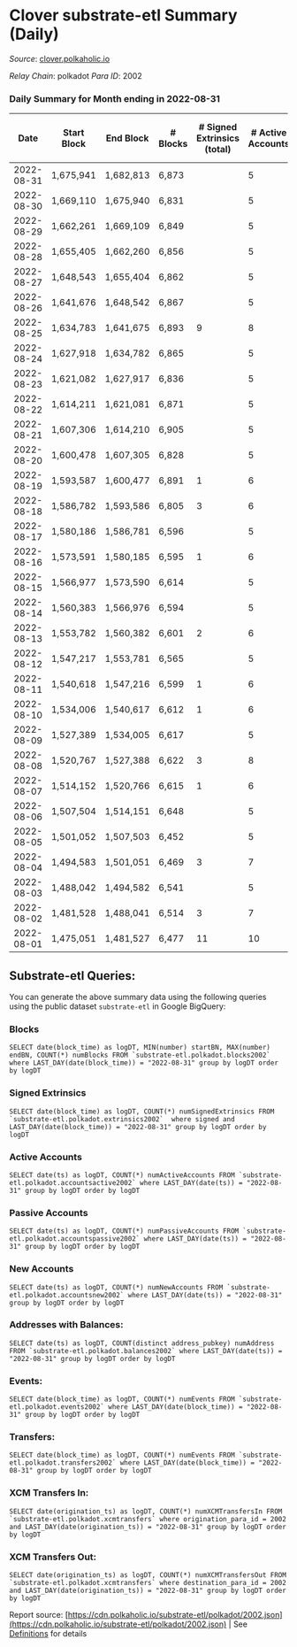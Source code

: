 # Clover substrate-etl Summary (Daily)

_Source_: [clover.polkaholic.io](https://clover.polkaholic.io)

*Relay Chain*: polkadot
*Para ID*: 2002



### Daily Summary for Month ending in 2022-08-31


| Date | Start Block | End Block | # Blocks | # Signed Extrinsics (total) | # Active Accounts | # Passive | # New | # Addresses with Balances | # Events | # Transfers | # XCM Transfers In | # XCM Transfers Out | Issues | 
| ---- | ----------- | --------- | -------- | --------------------------- | ----------------- | --------- | ----- | ------------------------- | -------- | ----------- | ------------------ | ------------------- | ------ |
| 2022-08-31 | 1,675,941 | 1,682,813 | 6,873 |  | 5 |  |  | 3,651 | 15,224 | 10 ($23.15) |   |   |  |
| 2022-08-30 | 1,669,110 | 1,675,940 | 6,831 |  | 5 |  |  | 3,651 | 15,435 | 33 ($89,091.63) |   |   |  |
| 2022-08-29 | 1,662,261 | 1,669,109 | 6,849 |  | 5 |  |  | 3,648 | 15,841 | 62 ($82,689.76) |   |   |  |
| 2022-08-28 | 1,655,405 | 1,662,260 | 6,856 |  | 5 |  |  | 3,648 | 15,314 | 46 ($10,352.28) |   |   |  |
| 2022-08-27 | 1,648,543 | 1,655,404 | 6,862 |  | 5 |  |  | 3,647 | 15,224 | 24 ($59,105.97) |   |   |  |
| 2022-08-26 | 1,641,676 | 1,648,542 | 6,867 |  | 5 |  |  | 3,645 | 15,431 | 16 ($7,824.79) |   |   |  |
| 2022-08-25 | 1,634,783 | 1,641,675 | 6,893 | 9 | 8 |  |  | 3,644 | 15,275 | 35 ($8,708.74) |   |   |  |
| 2022-08-24 | 1,627,918 | 1,634,782 | 6,865 |  | 5 |  |  | 3,640 | 15,404 | 44 ($11,850.38) |   |   |  |
| 2022-08-23 | 1,621,082 | 1,627,917 | 6,836 |  | 5 |  |  | 3,633 | 15,237 | 8 ($1,773.22) |   |   |  |
| 2022-08-22 | 1,614,211 | 1,621,081 | 6,871 |  | 5 |  |  | 3,631 | 15,402 | 39 ($9,905.35) |   |   |  |
| 2022-08-21 | 1,607,306 | 1,614,210 | 6,905 |  | 5 |  |  | 3,627 | 15,469 | 31 ($20,330.94) |   |   |  |
| 2022-08-20 | 1,600,478 | 1,607,305 | 6,828 |  | 5 |  |  | 3,626 | 15,184 | 15 ($16,389.08) |   |   |  |
| 2022-08-19 | 1,593,587 | 1,600,477 | 6,891 | 1 | 6 |  |  | 3,625 | 16,388 | 32 ($74,116.14) |   |   |  |
| 2022-08-18 | 1,586,782 | 1,593,586 | 6,805 | 3 | 6 |  |  | 3,622 | 15,924 | 42 ($47,007.51) |   |   |  |
| 2022-08-17 | 1,580,186 | 1,586,781 | 6,596 |  | 5 |  |  | 3,619 | 15,565 | 39 ($135,094.48) |   |   |  |
| 2022-08-16 | 1,573,591 | 1,580,185 | 6,595 | 1 | 6 |  |  | 3,619 | 14,970 | 27 ($7,423.09) |   |   |  |
| 2022-08-15 | 1,566,977 | 1,573,590 | 6,614 |  | 5 |  |  | 3,611 | 15,287 | 43 ($6,824.50) |   |   |  |
| 2022-08-14 | 1,560,383 | 1,566,976 | 6,594 |  | 5 |  |  | 3,607 | 16,114 | 124 ($129,993.88) |   |   |  |
| 2022-08-13 | 1,553,782 | 1,560,382 | 6,601 | 2 | 6 |  |  | 3,604 | 14,740 | 33 ($33,901.85) |   |   |  |
| 2022-08-12 | 1,547,217 | 1,553,781 | 6,565 |  | 5 |  |  | 3,603 | 14,723 | 45 ($12,404.37) |   |   |  |
| 2022-08-11 | 1,540,618 | 1,547,216 | 6,599 | 1 | 6 |  |  | 3,597 | 17,825 | 174 ($167,833.32) |   |   |  |
| 2022-08-10 | 1,534,006 | 1,540,617 | 6,612 | 1 | 6 |  |  | 3,570 | 16,133 | 105 ($66,640.75) |   |   |  |
| 2022-08-09 | 1,527,389 | 1,534,005 | 6,617 |  | 5 |  |  | 3,558 | 14,777 | 14 ($140.81) |   |   |  |
| 2022-08-08 | 1,520,767 | 1,527,388 | 6,622 | 3 | 8 |  |  | 3,545 | 14,645 | 8 ($2,288.55) |   |   |  |
| 2022-08-07 | 1,514,152 | 1,520,766 | 6,615 | 1 | 6 |  |  | 3,543 | 14,487 | 11 ($53,277.67) |   |   |  |
| 2022-08-06 | 1,507,504 | 1,514,151 | 6,648 |  | 5 |  |  | 3,541 | 15,138 | 59 ($3,479.97) |   |   |  |
| 2022-08-05 | 1,501,052 | 1,507,503 | 6,452 |  | 5 |  |  | 3,539 | 14,729 | 24 ($1,600.52) |   |   |  |
| 2022-08-04 | 1,494,583 | 1,501,051 | 6,469 | 3 | 7 |  |  | 3,535 | 15,763 | 93 ($38,176.18) |   |   |  |
| 2022-08-03 | 1,488,042 | 1,494,582 | 6,541 |  | 5 |  |  | 3,531 | 14,834 | 36 ($10,656.08) |   |   |  |
| 2022-08-02 | 1,481,528 | 1,488,041 | 6,514 | 3 | 7 |  |  | 3,525 | 15,408 | 35 ($175,523.26) |   |   |  |
| 2022-08-01 | 1,475,051 | 1,481,527 | 6,477 | 11 | 10 |  |  | 3,486 | 14,510 | 8 ($158.98) |   |   |  |

## Substrate-etl Queries:
You can generate the above summary data using the following queries using the public dataset `substrate-etl` in Google BigQuery:


### Blocks
```
SELECT date(block_time) as logDT, MIN(number) startBN, MAX(number) endBN, COUNT(*) numBlocks FROM `substrate-etl.polkadot.blocks2002`  where LAST_DAY(date(block_time)) = "2022-08-31" group by logDT order by logDT
```


### Signed Extrinsics
```
SELECT date(block_time) as logDT, COUNT(*) numSignedExtrinsics FROM `substrate-etl.polkadot.extrinsics2002`  where signed and LAST_DAY(date(block_time)) = "2022-08-31" group by logDT order by logDT
```


### Active Accounts
```
SELECT date(ts) as logDT, COUNT(*) numActiveAccounts FROM `substrate-etl.polkadot.accountsactive2002` where LAST_DAY(date(ts)) = "2022-08-31" group by logDT order by logDT
```


### Passive Accounts
```
SELECT date(ts) as logDT, COUNT(*) numPassiveAccounts FROM `substrate-etl.polkadot.accountspassive2002` where LAST_DAY(date(ts)) = "2022-08-31" group by logDT order by logDT
```


### New Accounts
```
SELECT date(ts) as logDT, COUNT(*) numNewAccounts FROM `substrate-etl.polkadot.accountsnew2002` where LAST_DAY(date(ts)) = "2022-08-31" group by logDT order by logDT
```


### Addresses with Balances:
```
SELECT date(ts) as logDT, COUNT(distinct address_pubkey) numAddress FROM `substrate-etl.polkadot.balances2002` where LAST_DAY(date(ts)) = "2022-08-31" group by logDT order by logDT
```


### Events:
```
SELECT date(block_time) as logDT, COUNT(*) numEvents FROM `substrate-etl.polkadot.events2002` where LAST_DAY(date(block_time)) = "2022-08-31" group by logDT order by logDT
```


### Transfers:
```
SELECT date(block_time) as logDT, COUNT(*) numEvents FROM `substrate-etl.polkadot.transfers2002` where LAST_DAY(date(block_time)) = "2022-08-31" group by logDT order by logDT
```


### XCM Transfers In:
```
SELECT date(origination_ts) as logDT, COUNT(*) numXCMTransfersIn FROM `substrate-etl.polkadot.xcmtransfers` where origination_para_id = 2002 and LAST_DAY(date(origination_ts)) = "2022-08-31" group by logDT order by logDT
```


### XCM Transfers Out:
```
SELECT date(origination_ts) as logDT, COUNT(*) numXCMTransfersOut FROM `substrate-etl.polkadot.xcmtransfers` where destination_para_id = 2002 and LAST_DAY(date(origination_ts)) = "2022-08-31" group by logDT order by logDT
```



Report source: [https://cdn.polkaholic.io/substrate-etl/polkadot/2002.json](https://cdn.polkaholic.io/substrate-etl/polkadot/2002.json) | See [Definitions](/DEFINITIONS.md) for details
